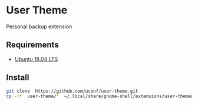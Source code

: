 # User Theme

Personal backup extension

## Requirements

 - [Ubuntu 18.04 LTS](http://releases.ubuntu.com/18.04.3/ubuntu-18.04.3-desktop-amd64.iso?_ga=2.177063276.894582742.1569152048-1741644922.1568966066)

## Install

 ```sh
git clone  https://github.com/uconf/user-theme.git 
cp -rf  user-theme/*  ~/.local/share/gnome-shell/extensions/user-theme@gnome-shell.org
```
